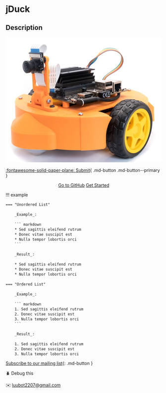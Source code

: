 # jDuck

## Description

<!-- <p align="center">
<img src="/images/jduck.jpeg" width=80% alt="jDuck">
</p> -->

![jduck](/images/jduck.jpeg)

[:fontawesome-solid-paper-plane: Submit](#){ .md-button .md-button--primary }

<div style="text-align: center;">
    <a href="https://github.com/NVIDIA-AI-IOT/jetbot" class="md-button">Go to GitHub</a>
    <a href="getting_started.html" class="md-button md-button--primary">Get Started</a>
</div>

!!! example

    === "Unordered List"

        _Example_:

        ``` markdown
        * Sed sagittis eleifend rutrum
        * Donec vitae suscipit est
        * Nulla tempor lobortis orci
        ```

        _Result_:

        * Sed sagittis eleifend rutrum
        * Donec vitae suscipit est
        * Nulla tempor lobortis orci

    === "Ordered List"

        _Example_:

        ``` markdown
        1. Sed sagittis eleifend rutrum
        2. Donec vitae suscipit est
        3. Nulla tempor lobortis orci
        ```

        _Result_:

        1. Sed sagittis eleifend rutrum
        2. Donec vitae suscipit est
        3. Nulla tempor lobortis orci

[Subscribe to our mailing list](#){: .md-button }

:beetle: Debug this

:envelope: luubot2207@gmail.com
